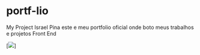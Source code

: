# portf-lio
My Project Israel Pina
este e meu portfolio oficial onde boto meus trabalhos e projetos Front End

[<img src="./imgs/portfólio.mp4">]

